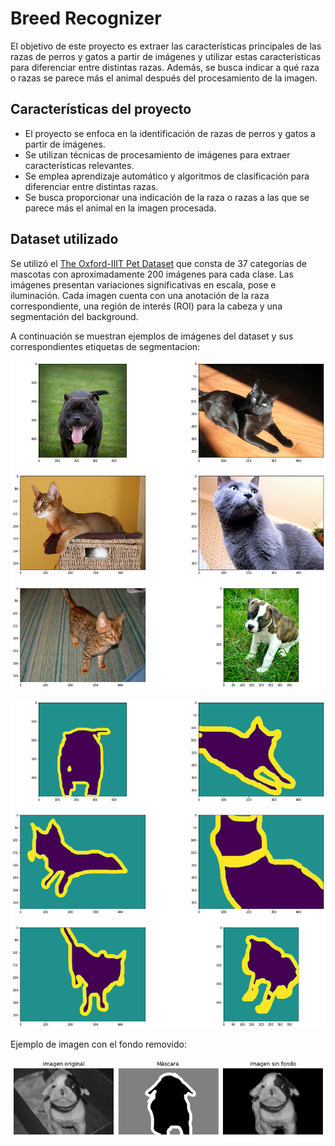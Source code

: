# Breed Recognizer

 El objetivo de este proyecto es extraer las características principales de las razas de perros y gatos a partir de imágenes y utilizar estas características para diferenciar entre distintas razas. Además, se busca indicar a qué raza o razas se parece más el animal después del procesamiento de la imagen.

## Características del proyecto

- El proyecto se enfoca en la identificación de razas de perros y gatos a partir de imágenes.
- Se utilizan técnicas de procesamiento de imágenes para extraer características relevantes.
- Se emplea aprendizaje automático y algoritmos de clasificación para diferenciar entre distintas razas.
- Se busca proporcionar una indicación de la raza o razas a las que se parece más el animal en la imagen procesada.

## Dataset utilizado

Se utilizó el [ The Oxford-IIIT Pet Dataset](https://www.robots.ox.ac.uk/~vgg/data/pets/) que consta de 37 categorías de mascotas con aproximadamente 200 imágenes para cada clase. Las imágenes presentan variaciones significativas en escala, pose e iluminación. Cada imagen cuenta con una anotación de la raza correspondiente, una región de interés (ROI) para la cabeza y una segmentación del background.


A continuación se muestran ejemplos de imágenes del dataset y sus correspondientes etiquetas de segmentacion:

![Ejemplos de imágenes de razas de perros y gatos](imagenes_razas.png)

![Ejemplos de las etiquetas de segmentacion](imagenes_segmentacion.png)

Ejemplo de imagen con el fondo removido:

![Ejemplos de imágen con el fondo removido](recorte.png)
